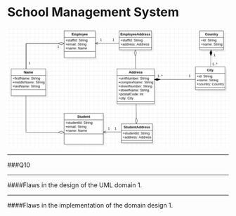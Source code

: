 # School Management System

![uml image for student management system](uml/uml_for_school_management_domain.png)

___

###Q10

___

####Flaws in the design of the UML domain
1.
___

####Flaws in the implementation of the domain design
1. 